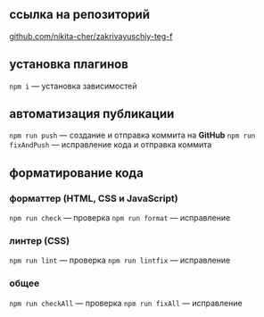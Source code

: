 ## ссылка на репозиторий

[github.com/nikita-cher/zakrivayuschiy-teg-f](https://github.com/nikita-cher/zakrivayuschiy-teg-f "Закрывающий тег / Nikita Cher / GitHub")


## установка плагинов

`npm i` — установка зависимостей


## автоматизация публикации

`npm run push` — создание и отправка коммита на **GitHub**
`npm run fixAndPush` — исправление кода и отправка коммита


## форматирование кода

### форматтер (HTML, CSS и JavaScript)
`npm run check` — проверка
`npm run format` — исправление

### линтер (CSS)
`npm run lint` — проверка
`npm run lintfix` — исправление

### общее
`npm run checkAll` — проверка
`npm run fixAll` — исправление
